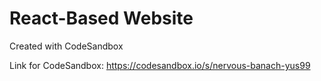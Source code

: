 # React-Based Website
Created with CodeSandbox

Link for CodeSandbox: https://codesandbox.io/s/nervous-banach-yus99


